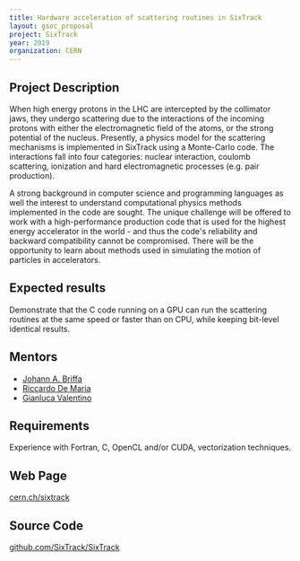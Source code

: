 ```yaml
---
title: Hardware acceleration of scattering routines in SixTrack
layout: gsoc_proposal
project: SixTrack
year: 2019
organization: CERN
---
```


## Project Description

When high energy protons in the LHC are intercepted by the collimator jaws, they
undergo scattering due to the interactions of the incoming protons with either
the electromagnetic field of the atoms, or the strong potential of the nucleus.
Presently, a physics model for the scattering mechanisms is implemented in
SixTrack using a Monte-Carlo code. The interactions fall into four categories:
nuclear interaction, coulomb scattering, ionization and hard electromagnetic
processes (e.g. pair production).

A strong background in computer science and programming languages as well the
interest to understand computational physics methods implemented in the code are
sought. The unique challenge will be offered to work with a high-performance
production code that is used for the highest energy accelerator in the world -
and thus the code's reliability and backward compatibility cannot be
compromised. There will be the opportunity to learn about methods used in
simulating the motion of particles in accelerators.

## Expected results

Demonstrate that the C code running on a GPU can run the scattering routines at
the same speed or faster than on CPU, while keeping bit-level identical results.

## Mentors

- [Johann A. Briffa](mailto:johann.briffa@cern.ch)
- [Riccardo De Maria](mailto:Riccardo.De.Maria@cern.ch)
- [Gianluca Valentino](mailto:Gianluca.Valentino@cern.ch)

## Requirements

Experience with Fortran, C, OpenCL and/or CUDA, vectorization techniques.

## Web Page

[cern.ch/sixtrack](http://cern.ch/sixtrack)

## Source Code

[github.com/SixTrack/SixTrack](http://github.com/SixTrack/SixTrack)
